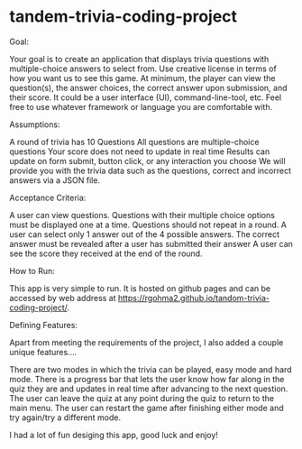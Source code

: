 # tandem-trivia-coding-project

Goal:

Your goal is to create an application that displays trivia questions with multiple-choice answers to select from.
Use creative license in terms of how you want us to see this game. At minimum, the player can view the question(s), the answer choices, the correct answer upon submission, and their score. It could be a user interface (UI), command-line-tool, etc. Feel free to use whatever framework or language you are comfortable with.

Assumptions:

A round of trivia has 10 Questions
All questions are multiple-choice questions
Your score does not need to update in real time
Results can update on form submit, button click, or any interaction you choose
We will provide you with the trivia data such as the questions, correct and incorrect answers via a JSON file.

Acceptance Criteria:

 A user can view questions.
Questions with their multiple choice options must be displayed one at a time. Questions should not repeat in a round.
A user can select only 1 answer out of the 4 possible answers.
The correct answer must be revealed after a user has submitted their answer A user can see the score they received at the end of the round.

How to Run:

This app is very simple to run. It is hosted on github pages and can be accessed by web address at https://rgohma2.github.io/tandom-trivia-coding-project/.


Defining Features:

Apart from meeting the requirements of the project, I also added a couple unique features....

There are two modes in which the trivia can be played, easy mode and hard mode. 
There is a progress bar that lets the user know how far along in the quiz they are and updates in real time after advancing to the next question.
The user can leave the quiz at any point during the quiz to return to the main menu.
The user can restart the game after finishing either mode and try again/try a different mode.


I had a lot of fun desiging this app, good luck and enjoy!



